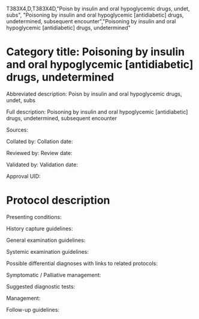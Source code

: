 T383X4,D,T383X4D,"Poisn by insulin and oral hypoglycemic drugs, undet, subs", "Poisoning by insulin and oral hypoglycemic [antidiabetic] drugs, undetermined, subsequent encounter","Poisoning by insulin and oral hypoglycemic [antidiabetic] drugs, undetermined"
# Category title: Poisoning by insulin and oral hypoglycemic [antidiabetic] drugs, undetermined

Abbreviated description: Poisn by insulin and oral hypoglycemic drugs, undet, subs

Full description: Poisoning by insulin and oral hypoglycemic [antidiabetic] drugs, undetermined, subsequent encounter

Sources:

Collated by:
Collation date:

Reviewed by:
Review date:

Validated by:
Validation date:

Approval UID:

# Protocol description

Presenting conditions:

History capture guidelines:

General examination guidelines:

Systemic examination guidelines:

Possible differential diagnoses with links to related protocols:

Symptomatic / Palliative management:

Suggested diagnostic tests:

Management:

Follow-up guidelines:
